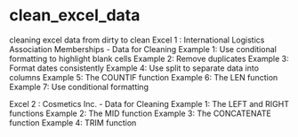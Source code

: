 # clean_excel_data
cleaning excel data from dirty to clean
Excel 1 : International Logistics Association Memberships - Data for Cleaning
Example 1: Use conditional formatting to highlight blank cells
Example 2: Remove duplicates
Example 3: Format dates consistently
Example 4: Use split to separate data into columns
Example 5: The COUNTIF function
Example 6: The LEN function
Example 7: Use conditional formatting

Excel 2 : Cosmetics Inc. - Data for Cleaning
Example 1: The LEFT and RIGHT functions
Example 2: The MID function
Example 3: The CONCATENATE function
Example 4: TRIM function


